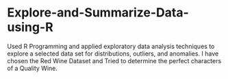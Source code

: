 # Explore-and-Summarize-Data-using-R
Used R Programming and applied exploratory data analysis techniques to explore a selected data set for distributions, outliers, and anomalies. I have chosen the Red Wine Dataset and Tried to determine the perfect characters of a Quality Wine. 
